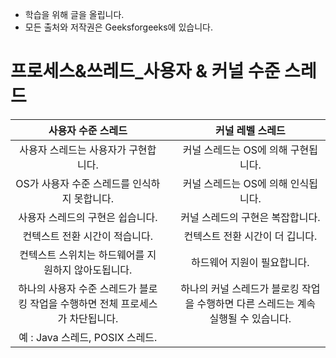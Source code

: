 - 학습을 위해 글을 올립니다.
- 모든 출처와 저작권은 Geeksforgeeks에 있습니다.

[^출처]: https://www.geeksforgeeks.org/



# 프로세스&쓰레드_사용자 & 커널 수준 스레드

|                    **사용자 수준 스레드**                    |      |                     **커널 레벨 스레드**                     |
| :----------------------------------------------------------: | :--: | :----------------------------------------------------------: |
|             사용자 스레드는 사용자가 구현합니다.             |      |             커널 스레드는 OS에 의해 구현됩니다.              |
|         OS가 사용자 수준 스레드를 인식하지 못합니다.         |      |             커널 스레드는 OS에 의해 인식됩니다.              |
|               사용자 스레드의 구현은 쉽습니다.               |      |               커널 스레드의 구현은 복잡합니다.               |
|                컨텍스트 전환 시간이 적습니다.                |      |               컨텍스트 전환 시간이 더 깁니다.                |
|     컨텍스트 스위치는 하드웨어를 지원하지 않아도됩니다.      |      |                 하드웨어 지원이 필요합니다.                  |
| 하나의 사용자 수준 스레드가 블로킹 작업을 수행하면 전체 프로세스가 차단됩니다. |      | 하나의 커널 스레드가 블로킹 작업을 수행하면 다른 스레드는 계속 실행될 수 있습니다. |
|               예 : Java 스레드, POSIX 스레드.                |      |                                                              |

